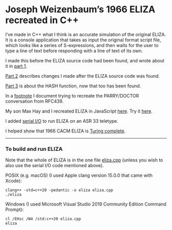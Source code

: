 # Joseph Weizenbaum’s 1966 ELIZA recreated in C++

I’ve made in C++ what I think is an accurate simulation of the original ELIZA. It is a console application that takes as input the original format script file, which looks like a series of S-expressions, and then waits for the user to type a line of text before responding with a line of text of its own.

I made this before the ELIZA source code had been found, and wrote about it in [part 1](https://github.com/anthay/ELIZA/blob/master/doc/Eliza_part_1.md).

[Part 2](https://github.com/anthay/ELIZA/blob/master/doc/Eliza_part_2.md) describes changes I made after the ELIZA source code was found.

[Part 3](https://github.com/anthay/ELIZA/blob/master/doc/Eliza_part_3.md) is about the HASH function, now that too has been found. 

In a [footnote](https://github.com/anthay/ELIZA/blob/master/doc/Trying_to_recreate_RFC439.md) I document trying to recreate the PARRY/DOCTOR conversation from RFC439.

My son Max Hay and I recreated ELIZA in JavaScript [here](https://github.com/anthay/ELIZA/blob/master/src/eliza.html). Try it [here](https://anthay.github.io/eliza.html).

I added [serial I/O](https://github.com/anthay/ELIZA/blob/master/doc/serial_io.md) to run ELIZA on an ASR 33 teletype.

I helped show that 1966 CACM ELIZA is [Turing complete](https://sites.google.com/view/elizagen-org/blog/eliza-is-turing-complete).

---

### To build and run ELIZA

Note that the whole of ELIZA is in the one file [eliza.cpp](https://github.com/anthay/ELIZA/blob/master/src/eliza.cpp) (unless you wish to also use the serial I/O code mentioned above).

POSIX (e.g. macOS) (I used Apple clang version 15.0.0 that came with Xcode):

```text
clang++ -std=c++20 -pedantic -o eliza eliza.cpp
./eliza
```

Windows (I used Microsoft Visual Studio 2019 Community Edition Command Prompt):

```text
cl /EHsc /W4 /std:c++20 eliza.cpp
eliza
```
